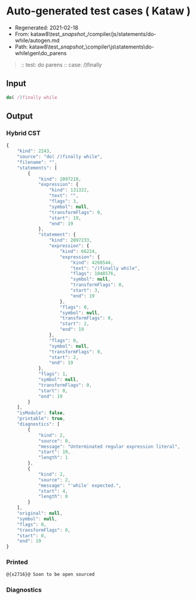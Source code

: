 # Auto-generated test cases ( Kataw )
- Regenerated: 2021-02-18
- From: kataw8\test\__snapshot__/compiler/js/statements/do-while/autogen.md
- Path: kataw8\test\__snapshot__\compiler\js\statements\do-while\gen\do_parens
> :: test: do parens
> :: case: /)finally
## Input

`````js
do( /)finally while
`````

## Output

### Hybrid CST

```javascript
{
    "kind": 2243,
    "source": "do( /)finally while",
    "filename": "",
    "statements": [
        {
            "kind": 2097218,
            "expression": {
                "kind": 131322,
                "text": "",
                "flags": 3,
                "symbol": null,
                "transformFlags": 0,
                "start": 19,
                "end": 19
            },
            "statement": {
                "kind": 2097233,
                "expression": {
                    "kind": 66224,
                    "expression": {
                        "kind": 4260544,
                        "text": "/)finally while",
                        "flags": 1048576,
                        "symbol": null,
                        "transformFlags": 0,
                        "start": 3,
                        "end": 19
                    },
                    "flags": 0,
                    "symbol": null,
                    "transformFlags": 0,
                    "start": 2,
                    "end": 19
                },
                "flags": 0,
                "symbol": null,
                "transformFlags": 0,
                "start": 2,
                "end": 19
            },
            "flags": 1,
            "symbol": null,
            "transformFlags": 0,
            "start": 0,
            "end": 19
        }
    ],
    "isModule": false,
    "printable": true,
    "diagnostics": [
        {
            "kind": 2,
            "source": 0,
            "message": "Unterminated regular expression literal",
            "start": 19,
            "length": 1
        },
        {
            "kind": 2,
            "source": 2,
            "message": "'while' expected.",
            "start": 4,
            "length": 0
        }
    ],
    "original": null,
    "symbol": null,
    "flags": 0,
    "transformFlags": 0,
    "start": 0,
    "end": 19
}
```

### Printed

```javascript
@{x2716}@ Soon to be open sourced
```

### Diagnostics

```javascript

```

